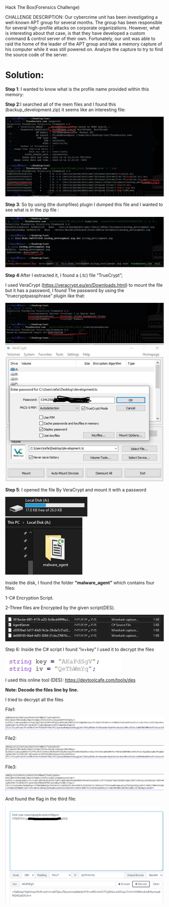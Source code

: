 Hack The Box(Forensics Challenge)

CHALLENGE DESCRIPTION: Our cybercrime unit has been investigating a well-known APT group for several months. The group has been responsible for several high-profile attacks on corporate organizations. However, what is interesting about that case, is that they have developed a custom command & control server of their own. Fortunately, our unit was able to raid the home of the leader of the APT group and take a memory capture of his computer while it was still powered on. Analyze the capture to try to find the source code of the server.

<h1>Solution:</h1> 


**Step 1**: I wanted to know what is the profile name provided within this memory:

**Step 2**:I searched all of the mem files and I found this (backup_development.zip) it seems like an interesting file:


<img src="https://github.com/mrfa3i643/Writeups/blob/main/HTB%3A%20TrueSecrets/img/1.webp">


**Step 3**: So by using (the dumpfiles) plugin I dumped this file and I wanted to see what is in the zip file :


<img src="https://github.com/mrfa3i643/Writeups/blob/main/HTB%3A%20TrueSecrets/img/2.webp">


**Step 4**:After I extracted it, I found a (.tc) file “TrueCrypt”;


I used VeraCrypt (https://veracrypt.eu/en/Downloads.html) to mount the file but it has a password, I found The password by using the “truecryptpassphrase” plugin like that:


<img src="https://github.com/mrfa3i643/Writeups/blob/main/HTB%3A%20TrueSecrets/img/3.webp">


<img src="https://github.com/mrfa3i643/Writeups/blob/main/HTB%3A%20TrueSecrets/img/4.webp">


**Step 5**: I opened the file By VeraCrypt and mount it with a password


<img src="https://github.com/mrfa3i643/Writeups/blob/main/HTB%3A%20TrueSecrets/img/5.webp">


<img src="https://github.com/mrfa3i643/Writeups/blob/main/HTB%3A%20TrueSecrets/img/6.webp">


Inside the disk, I found the folder **“malware_agent”** which contains four files:



1-C# Encryption Script.


2-Three files are Encrypted by the given script(DES).


<img src="https://github.com/mrfa3i643/Writeups/blob/main/HTB%3A%20TrueSecrets/img/7.webp">


Step 6: Inside the C# script I found “iv+key” I used it to decrypt the files



<img src="https://github.com/mrfa3i643/Writeups/blob/main/HTB%3A%20TrueSecrets/img/8.webp">


I used this online tool (DES): https://devtoolcafe.com/tools/des


**Note: Decode the files line by line.**


I tried to decrypt all the files


File1:


<img src="https://github.com/mrfa3i643/Writeups/blob/main/HTB%3A%20TrueSecrets/img/9.webp">


File2:


<img src="https://github.com/mrfa3i643/Writeups/blob/main/HTB%3A%20TrueSecrets/img/10.webp">


File3:


<img src="https://github.com/mrfa3i643/Writeups/blob/main/HTB%3A%20TrueSecrets/img/11.webp">


And found the flag in the third file:

<img src="https://github.com/mrfa3i643/Writeups/blob/main/HTB%3A%20TrueSecrets/img/12.webp">
